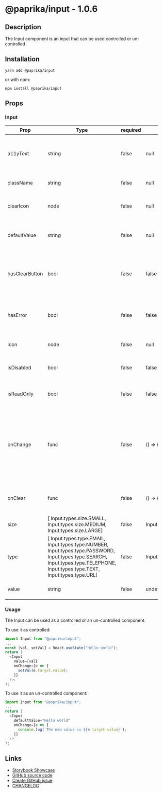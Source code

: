 <!-- start: Autogenerated - do not modify -->

# @paprika/input - 1.0.6

## Description

The Input component is an input that can be used controlled or un-controlled

## Installation

```
yarn add @paprika/input
```

or with npm:

```
npm install @paprika/input
```

## Props

### Input

| Prop           | Type                                                                                                                                                                            | required | default                 | Description                                                                                                                    |
| -------------- | ------------------------------------------------------------------------------------------------------------------------------------------------------------------------------- | -------- | ----------------------- | ------------------------------------------------------------------------------------------------------------------------------ |
| a11yText       | string                                                                                                                                                                          | false    | null                    | Provides a non-visible label for this input for assistive technologies.                                                        |
| className      | string                                                                                                                                                                          | false    | null                    | Sets the class for the input.                                                                                                  |
| clearIcon      | node                                                                                                                                                                            | false    | null                    | Custom icon for the clear action in the input.                                                                                 |
| defaultValue   | string                                                                                                                                                                          | false    | null                    | Sets the default input value for an uncontrolled component.                                                                    |
| hasClearButton | bool                                                                                                                                                                            | false    | false                   | If true displays a clear button inside the input if it contains a value.                                                       |
| hasError       | bool                                                                                                                                                                            | false    | false                   | If true displays a red border around input to show error.                                                                      |
| icon           | node                                                                                                                                                                            | false    | null                    | Displays an icon inside the input.                                                                                             |
| isDisabled     | bool                                                                                                                                                                            | false    | false                   | If true it makes the input disabled.                                                                                           |
| isReadOnly     | bool                                                                                                                                                                            | false    | false                   | If true it makes the input read only.                                                                                          |
| onChange       | func                                                                                                                                                                            | false    | () => {}                | Callback to be executed when the input value is changed. Should be used when value prop is provided (component is controlled). |
| onClear        | func                                                                                                                                                                            | false    | () => {}                | Callback to be executed when the input value is cleared.                                                                       |
| size           | [ Input.types.size.SMALL, Input.types.size.MEDIUM, Input.types.size.LARGE]                                                                                                      | false    | Input.types.size.MEDIUM | Changes the size of the input.                                                                                                 |
| type           | [ Input.types.type.EMAIL, Input.types.type.NUMBER, Input.types.type.PASSWORD, Input.types.type.SEARCH, Input.types.type.TELEPHONE, Input.types.type.TEXT, Input.types.type.URL] | false    | Input.types.type.TEXT   | Allows user to specify the type of input.                                                                                      |
| value          | string                                                                                                                                                                          | false    | undefined               | The value inside of the input                                                                                                  |

<!-- end: Autogenerated - do not modify -->
<!-- content -->

### Usage

The Input can be used as a controlled or an un-controlled component.

To use it as controlled:

```js
import Input from "@paprika/input";
...
const [val, setVal] = React.useState("Hello world");
return (
  <Input
    value={val}
    onChange={e => {
      setVal(e.target.value);
    }}
  />;
);
```

To use it as an un-controlled component:

```js
import Input from "@paprika/input";
...
return (
  <Input
    defaultValue="Hello world"
    onChange={e => {
      console.log(`The new value is ${e.target.value}`);
    }}
  />
);
```

<!-- eoContent -->

## Links

- [Storybook Showcase](https://paprika.highbond.com/?path=/story/forms-input--showcase)
- [GitHub source code](https://github.com/acl-services/paprika/tree/master/packages/Input/src)
- [Create GitHub issue](https://github.com/acl-services/paprika/issues/new?label=[]&title=@paprika/input%20[help]:%20your%20short%20description&body=%0A%23%20Help%20wanted%0A%0A%23%23%20Please%20write%20your%20question.%0A*A%20clear%20and%20concise%20description%20of%20what%20the%20question%20is*%0A%0A%23%23%20Additional%20context%0A*Add%20any%20other%20context%20or%20screenshots%20about%20your%20question%20here.*%0A)
- [CHANGELOG](https://github.com/acl-services/paprika/tree/master/packages/Input/CHANGELOG.md)
